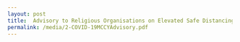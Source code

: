 ```yaml
---
layout: post
title:  Advisory to Religious Organisations on Elevated Safe Distancing Measures as of 04 Apr 2020
permalink: /media/2-COVID-19MCCYAdvisory.pdf
---
```


